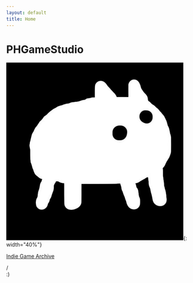 ```yaml
---
layout: default
title: Home
---
```


# PHGameStudio

![](/images/baba-black-background.png){: width="40%"}

[Indie Game Archive](/indie-archive/)

/\
:)

